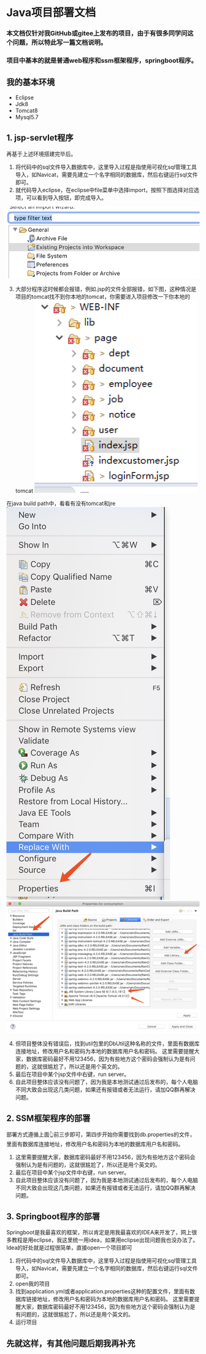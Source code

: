 # Java项目部署文档
### 本文档仅针对我GitHub或gitee上发布的项目，由于有很多同学问这个问题，所以特此写一篇文档说明。
### 项目中基本的就是普通web程序和ssm框架程序，springboot程序。
## 我的基本环境
* Eclipse
* Jdk8
* Tomcat8
* Mysql5.7

## 1. jsp-servlet程序
再基于上述环境搭建完毕后。
1. 将代码中的sql文件导入数据库中，这里导入过程是指使用可视化sql管理工具导入，如Navicat，需要先建立一个名字相同的数据库，然后右键运行sql文件即可。
2. 就代码导入eclipse，在eclipse中file菜单中选择import，按照下图选择对应选项，可以看到导入按钮，即完成导入。

![E502FF91-4759-4F1D-B45E-5476187031FD](media/E502FF91-4759-4F1D-B45E-5476187031FD.png)

3. 大部分程序这时候都会报错，例如.jsp的文件全部报错，如下图，这种情况是项目的tomcat找不到你本地的tomcat，你需要进入项目修改一下你本地的tomcat
![1](media/1-1.png)

在java build path中，看看有没有tomcat和jre
![1B49B4FE625EA58BFE2F6E0886FED3E9](media/1B49B4FE625EA58BFE2F6E0886FED3E9.jpg)
![B0F2FAE67C0FF6AD11B4F049867](media/B0F2FAE67C0FF6AD11B4F049867C8847.jpg)

4. 但项目整体没有错误后，找到util包里的DbUtil这种名称的文件，里面有数据库连接地址，修改用户名和密码为本地的数据库用户名和密码。
这里需要提醒大家，数据库密码最好不用123456，因为有些地方这个密码会强制认为是有问题的，这就很尴尬了，所以还是用个英文的。
5. 最后在项目中某个jsp文件中右键，run server。
6. 自此项目整体应该没有问题了，因为我是本地测试通过后发布的，每个人电脑不同大致会出现这几类问题，如果还有报错或者无法运行，请加QQ群再解决问题。

## 2. SSM框架程序的部署
部署方式遵循上面👆前三步即可，第四步开始你需要找到db.properties的文件，里面有数据库连接地址，修改用户名和密码为本地的数据库用户名和密码。
1. 这里需要提醒大家，数据库密码最好不用123456，因为有些地方这个密码会强制认为是有问题的，这就很尴尬了，所以还是用个英文的。
2. 最后在项目中某个jsp文件中右键，run server。
3. 自此项目整体应该没有问题了，因为我是本地测试通过后发布的，每个人电脑不同大致会出现这几类问题，如果还有报错或者无法运行，请加QQ群再解决问题。

##  3. Springboot程序的部署
Springboot是我最喜欢的框架，所以肯定是用我最喜欢的IDEA来开发了，网上很多教程是用eclipse，我这里统一用idea，如果用eclipse出现问题我也没办法了。
Idea的好处就是过程很简单，直接open一个项目即可
1. 将代码中的sql文件导入数据库中，这里导入过程是指使用可视化sql管理工具导入，如Navicat，需要先建立一个名字相同的数据库，然后右键运行sql文件即可。
2. open我的项目
3. 找到application.yml或者application.properties这种的配置文件，里面有数据库链接地址，修改用户名和密码为本地的数据库用户名和密码。
这里需要提醒大家，数据库密码最好不用123456，因为有些地方这个密码会强制认为是有问题的，这就很尴尬了，所以还是用个英文的。
3. 运行项目


## 先就这样，有其他问题后期我再补充
